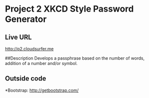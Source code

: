 # Project 2 XKCD Style Password Generator

## Live URL
<http://p2.cloudsurfer.me>

##Description
Develops a passphrase based on the number of words, addition of a number and/or symbol.

## Outside code
*Bootstrap: http://getbootstrap.com/
